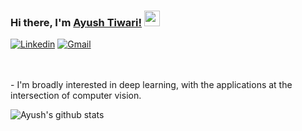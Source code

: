 ### Hi there, I'm [Ayush Tiwari!](https://www.linkedin.com/in/ayush-tiwari-2b6a83141/) <img src="https://media.giphy.com/media/hvRJCLFzcasrR4ia7z/giphy.gif" width="25px">


[![Linkedin](https://img.shields.io/badge/-LinkedIn-blue?style=flat&logo=Linkedin&logoColor=white)](https://www.linkedin.com/in/ayush-tiwari-2b6a83141/)
[![Gmail](https://img.shields.io/badge/-Gmail-red?labelColor=ffffff&style=flat&logo=Gmail&logoColor=red)](mailto:ayush123.at@gmail.com)


<br/>


<br/>
- I'm broadly interested in deep learning, with the applications at the intersection of computer vision. 


![Ayush's github stats](https://github-readme-stats.vercel.app/api?username=theAyushAT&show_icons=true&title_color=fff&icon_color=7510F7&text_color=daf7dc&bg_color=151515)

